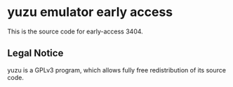 yuzu emulator early access
=============

This is the source code for early-access 3404.

## Legal Notice

yuzu is a GPLv3 program, which allows fully free redistribution of its source code.